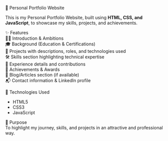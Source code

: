 🌟 Personal Portfolio Website  

This is my Personal Portfolio Website, built using **HTML, CSS, and JavaScript**, to showcase my skills, projects, and achievements.  

✨ Features  
 👩‍💻 Introduction & Ambitions  
 🎓 Background (Education & Certifications)  
 📂 Projects with descriptions, roles, and technologies used  
 🛠 Skills section highlighting technical expertise  
 💼 Experience details and contributions  
 🌟 Achievements & Awards  
 📝 Blog/Articles section (if available)  
 📬 Contact information & LinkedIn profile  

🚀 Technologies Used  
- HTML5  
- CSS3  
- JavaScript  

 🎯 Purpose  
To highlight my journey, skills, and projects in an attractive and professional way.  
